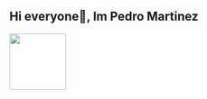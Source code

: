 ## Hi everyone👋, Im Pedro Martinez
<a href="AkumGif/" target="blank"><img align="center"
src="C:\Users\Maest\OneDrive\Escritorio\Us\Academicos\cv\GithubCV\PedroMartk9i\images\AkumaGif" height="100" /></a>

<!--
**PedroMartk9i/PedroMartk9i** is a ✨ _special_ ✨ repository because its `README.md` (this file) appears on your GitHub profile.


Here are some ideas to get you started:

- 🔭 I’m currently working on 
- 🌱 I’m currently learning
- 👯 I’m looking to collaborate on ...
- 🤔 I’m looking for help with ...
- 💬 Ask me about ...
- 📫 How to reach me: ...
- 😄 Pronouns: ...
- ⚡ Fun fact: 
-->
